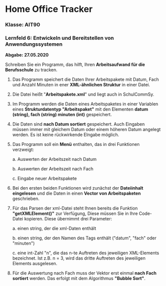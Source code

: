 # Home Office Tracker

### Klasse: AIT90

### Lernfeld 6: Entwickeln und Bereitstellen von Anwendungssystemen

**Abgabe: 27.05.2020**

Schreiben Sie ein Programm, das hilft, Ihren **Arbeitsaufwand für die Berufsschule** zu tracken.

1. Das Programm speichert die Daten Ihrer Arbeitspakete mit Datum, Fach und Anzahl Minuten in
ener **XML-ähnlichen Struktur** in einer Datei.
2. Die Datei heißt "**Arbeitspakete.xml**" und liegt auch in SchulCommSy.
3. Im Programm werden die Daten eines Arbeitspaketes in einer Variablen eines **Strukturdatentyp
"Arbeitspaket"** mit den Elementen **datum (string), fach (string) minuten (int)** gespeichert.
4. Die Daten sind **nach Datum sortiert** gespeichert. Auch Eingaben müssen immer mit gleichem
Datum oder einem höheren Datum angelegt werden. Es ist keine rückwirkende EIngabe möglich.
5. Das Programm soll ein **Menü** enthalten, das in drei Funktionen verzweigt:

   a. Auswerten der Arbeitszeit nach Datum

   b. Auswerten der Arbeitszeit nach Fach

   c. Eingabe neuer Arbeitspakete

6. Bei den ersten beiden Funktionen wird zunächst der **Dateiinhalt eingelesen** und die Daten in einen
**Vector von Arbeitspaketen** geschrieben.
7. Für das Parsen der xml-Datei steht Ihnen bereits die Funktion **"getXMLElement()"** zur Verfügung,
Diese müssen Sie in Ihre Code-Datei kopieren. Diese übernimmt drei Parameter:


   a. einen string, der die xml-Daten enthält 


   b. einen string, der den Namen des Tags enthält ("datum", "fach" oder "minuten")


   c. eine int-Zahl "n", die das n-te Auftreten des jeweiligen XML-Elements bezeichnet. Ist z.B. n
= 3, wird das dritte Auftreten des jeweiligen Elements ausgelesen.


8. Für die Auswertung nach Fach muss der Vektor erst einmal **nach Fach sortiert** werden. Das erfolgt
mit dem Algorithmus **"Bubble Sort"**.